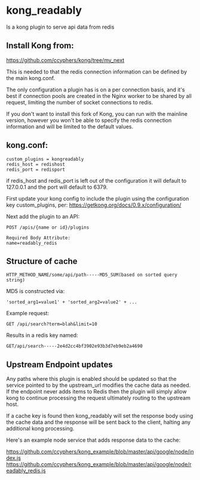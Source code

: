 # kong_readably


Is a kong plugin to serve api data from redis

## Install Kong from:
https://github.com/ccyphers/kong/tree/my_next

This is needed to that the redis connection information can be defined by the main kong.conf.

The only configuration a plugin has is on a per connection basis, and it's best
if connection pools are created in the Nginx worker to be shared by
all request, limiting the number of socket connections to redis.

If you don't want to install this fork of Kong, you can run with the mainline version,
however you won't be able to specify the redis connection information and will be limited
to the default values.


## kong.conf:
    custom_plugins = kongreadably
    redis_host = redishost
    redis_port = redisport

if redis_host and redis_port is left out of the configuration it will default
to 127.0.0.1 and the port will default to 6379.

First update your kong config to include the plugin using the configuration key custom_plugins, per:
https://getkong.org/docs/0.9.x/configuration/

Next add the plugin to an API:

    POST /apis/{name or id}/plugins

    Required Body Attribute:
    name=readably_redis


## Structure of cache
    HTTP_METHOD_NAME/some/api/path-----MD5_SUM(based on sorted query string)

MD5 is constructed via:

    'sorted_arg1=value1' + 'sorted_arg2=value2' + ...

Example request:

    GET /api/search?term=blah&limit=10

Results in a redis key named:

    GET/api/search-----2e4d2cc4bf3902e93b3d7eb9eb2a4690

## Upstream Endpoint updates
Any paths where this plugin is enabled should be updated so that the service pointed to by the
upstream_url modifies the cache data as needed.  If the endpoint never adds items to Redis then the plugin
will simply allow kong to continue processing the request ultimately routing to the upstream host.

If a cache key is found then kong_readably will set the response body using the cache data and
the response will be sent back to the client, halting any additional kong processing.

Here's an example node service that adds response data to the cache:

https://github.com/ccyphers/kong_example/blob/master/api/google/node/index.js
https://github.com/ccyphers/kong_example/blob/master/api/google/node/readably_redis.js



